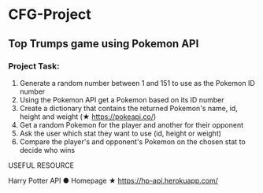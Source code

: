 # CFG-Project
## Top Trumps game using Pokemon API

### Project Task: 
1. Generate a random number between 1 and 151 to use as the Pokemon ID number 
2. Using the Pokemon API get a Pokemon based on its ID number 
3. Create a dictionary that contains the returned Pokemon's name, id, height and weight
 (★ https://pokeapi.co/) 
4. Get a random Pokemon for the player and another for their opponent 
5. Ask the user which stat they want to use (id, height or weight) 
6. Compare the player's and opponent's Pokemon on the chosen stat to decide who wins 

USEFUL RESOURCE

Harry Potter API 
● Homepage ★ https://hp-api.herokuapp.com/ 